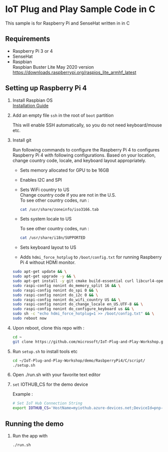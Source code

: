 # IoT Plug and Play Sample Code in C

This sample is for Raspberry Pi and SenseHat written in in C

## Requirements

- Raspberry Pi 3 or 4
- SenseHat
- Raspbian  
    Raspbian Buster Lite May 2020 version
    <https://downloads.raspberrypi.org/raspios_lite_armhf_latest>

## Setting up Raspberry Pi 4

1. Install Raspbian OS  
    [Installation Guide](https://www.raspberrypi.org/documentation/installation/installing-images/README.md)

1. Add an empty file `ssh` in the root of `boot` partition  

    This will enable SSH automatically, so you do not need keyboard/mouse etc.

1. Install git  

    Run following commands to configure the Raspberry Pi 4 to configures Raspberry Pi 4 with following configurations.
    Based on your location, change country code, locale, and keyboard layout appropriately.

    - Sets memory allocated for GPU to be 16GB
    - Enables I2C and SPI
    - Sets WiFi country to US  
        Change country code if you are not in the U.S.  
        To see other country codes, run :

        ```bash
        cat /usr/share/zoneinfo/iso3166.tab
        ```

    - Sets system locale to US

        To see other country codes, run :

        ```bash
        cat /usr/share/i18n/SUPPORTED
        ```

    - Sets keyboard layout to US
    - Adds `hdmi_force_hotplug` to `/boot/config.txt` for running Raspberry Pi 4 without HDMI monitor.

    ```bash
    sudo apt-get update && \
    sudo apt-get upgrade -y && \
    sudo apt-get install -y git cmake build-essential curl libcurl4-openssl-dev libssl-dev uuid-dev i2c-tools libi2c-dev librtimulib-dev && \
    sudo raspi-config nonint do_memory_split 16 && \
    sudo raspi-config nonint do_spi 0 && \
    sudo raspi-config nonint do_i2c 0 && \
    sudo raspi-config nonint do_wifi_country US && \
    sudo raspi-config nonint do_change_locale en_US.UTF-8 && \
    sudo raspi-config nonint do_configure_keyboard us && \
    sudo sh -c "echo hdmi_force_hotplug=1 >> /boot/config.txt" && \
    sudo reboot now
    ```

1. Upon reboot, clone this repo with :

    ```bash
    cd ~
    git clone https://github.com/microsoft/IoT-Plug-and-Play-Workshop.git
    ```

1. Run `setup.sh` to install tools etc

    ```bash
    cd ~/IoT-Plug-and-Play-Workshop/demo/RasbperryPi4/C/script/
    ./setup.sh
    ```

1. Open ./run.sh with your favorite text editor
1. `set` IOTHUB_CS for the demo device

    Example :

    ```bash
    # Set IoT Hub Connection String
    export IOTHUB_CS='HostName=myiothub.azure-devices.net;DeviceId=pnp-thermostat136;SharedAccessKey=123456789'
    ```

## Running the demo

1. Run the app with  

    ```bash
    ./run.sh
    ```
